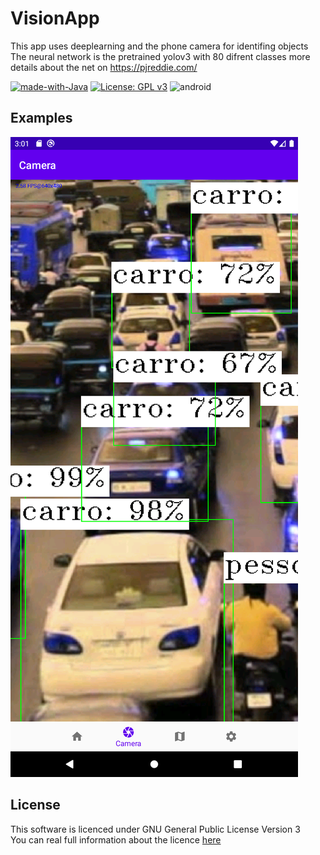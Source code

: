 # VisionApp
This app uses deeplearning and the phone camera for identifing objects
The neural network is the pretrained yolov3 with 80 difrent classes
more details about the net on https://pjreddie.com/ 

[![made-with-Java](https://img.shields.io/badge/Made%20with-Java-orange.svg)](https://www.java.com/)
[![License: GPL v3](https://img.shields.io/badge/License-GPLv3-blue.svg)](https://www.gnu.org/licenses/gpl-3.0)
![android](https://img.shields.io/badge/plataform-passing-green?style=plastic&logo=android)

## Examples
![](https://github.com/tjrb/VisionApp/blob/main/images/Screenshot_1627916477.png)


## License
  This software is licenced under GNU General Public License Version 3  
  You can real full information about the licence [here](LICENSE.md)  
